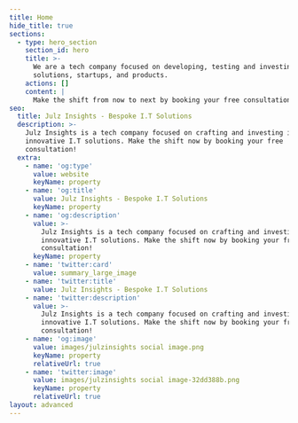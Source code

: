 ```yaml
---
title: Home
hide_title: true
sections:
  - type: hero_section
    section_id: hero
    title: >-
      We are a tech company focused on developing, testing and investing in
      solutions, startups, and products.
    actions: []
    content: |
      Make the shift from now to next by booking your free consultation↴
seo:
  title: Julz Insights - Bespoke I.T Solutions
  description: >-
    Julz Insights is a tech company focused on crafting and investing in
    innovative I.T solutions. Make the shift now by booking your free
    consultation!
  extra:
    - name: 'og:type'
      value: website
      keyName: property
    - name: 'og:title'
      value: Julz Insights - Bespoke I.T Solutions
      keyName: property
    - name: 'og:description'
      value: >-
        Julz Insights is a tech company focused on crafting and investing in
        innovative I.T solutions. Make the shift now by booking your free
        consultation!
      keyName: property
    - name: 'twitter:card'
      value: summary_large_image
    - name: 'twitter:title'
      value: Julz Insights - Bespoke I.T Solutions
    - name: 'twitter:description'
      value: >-
        Julz Insights is a tech company focused on crafting and investing in
        innovative I.T solutions. Make the shift now by booking your free
        consultation!
    - name: 'og:image'
      value: images/julzinsights social image.png
      keyName: property
      relativeUrl: true
    - name: 'twitter:image'
      value: images/julzinsights social image-32dd388b.png
      keyName: property
      relativeUrl: true
layout: advanced
---
```

